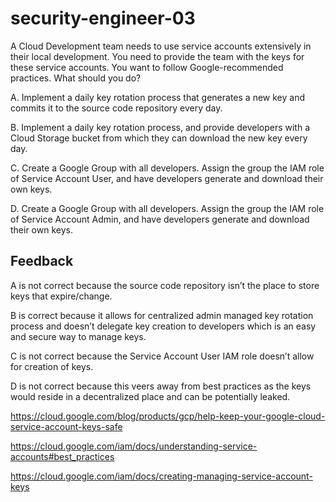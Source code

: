 # security-engineer-03

A Cloud Development team needs to use service accounts extensively in their local development. You need to provide the team with the keys for these service accounts. You want to follow Google-recommended practices. What should you do?

A. Implement a daily key rotation process that generates a new key and commits it to the source code repository every day.

B. Implement a daily key rotation process, and provide developers with a Cloud Storage bucket from which they can download the new key every day.

C. Create a Google Group with all developers. Assign the group the IAM role of Service Account User, and have developers generate and download their own keys.

D. Create a Google Group with all developers. Assign the group the IAM role of Service Account Admin, and have developers generate and download their own keys.

## Feedback

A is not correct because the source code repository isn’t the place to store keys that expire/change.

B is correct because it allows for centralized admin managed key rotation process and doesn’t delegate key creation to developers which is an easy and secure way to manage keys.

C is not correct because the Service Account User IAM role doesn’t allow for creation of keys.

D is not correct because this veers away from best practices as the keys would reside in a decentralized place and can be potentially leaked.

https://cloud.google.com/blog/products/gcp/help-keep-your-google-cloud-service-account-keys-safe

https://cloud.google.com/iam/docs/understanding-service-accounts#best_practices

https://cloud.google.com/iam/docs/creating-managing-service-account-keys
